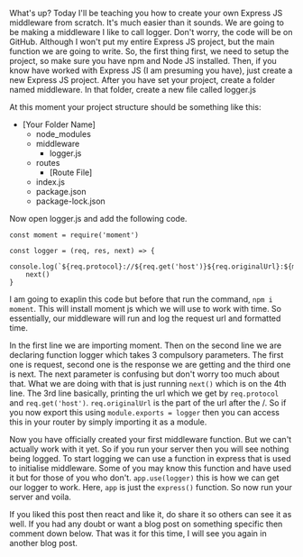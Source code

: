 What's up? Today I'll be teaching you how to create your own Express JS middleware from scratch. It's much easier than it sounds. We are going to be making a middleware I like to call logger. Don't worry, the code will be on GitHub. Although I won't put my entire Express JS project, but the main function we are going to write. So, the first thing first, we need to setup the project, so make sure you have npm and Node JS installed. Then, if you know have worked with Express JS (I am presuming you have), just create a new Express JS project.
After you have set your project, create a folder named middleware. In that folder, create a new file called logger.js

At this moment your project structure should be something like this:

- [Your Folder Name]
    - node_modules
    - middleware
        - logger.js
    - routes
        - [Route File]
    - index.js
    - package.json
    - package-lock.json

Now open logger.js and add the following code.

```
const moment = require('moment')

const logger = (req, res, next) => {
    console.log(`${req.protocol}://${req.get('host')}${req.originalUrl}:${moment().format()}`)
    next()
}
``` 
I am going to exaplin this code but before that run the command, ```npm i moment```. This will install moment js which we will use to work with time. So essentially, our middleware will run and log the request url and formatted time.

In the first line we are importing moment. Then on the second line we are declaring function logger which takes 3 compulsory parameters. The first one is request, second one is the response we are getting and the third one is next. The next parameter is confusing but don't worry too much about that. What we are doing with that is just running ```next()``` which is on the 4th line. The 3rd line basically, printing the url which we get by ```req.protocol``` and ```req.get('host')```. ```req.originalUrl``` is the part of the url after the /. So if you now export this using ```module.exports = logger``` then you can access this in your router by simply importing it as a module. 

Now you have officially created your first middleware function. But we can't actually work with it yet. So if you run your server then you will see nothing being logged. To
start logging we can use a function in express that is used to initialise middleware. Some of you may know this function and have used it but for those of you who don't. ```app.use(logger)``` this is how we can get our logger to work. Here, ```app``` is just the ```express()``` function. So now run your server and voila. 

If you liked this post then react and like it, do share it so others can see it as well. If you had any doubt or want a blog post on something specific then comment down below. That was it for this time, I will see you again in another blog post.